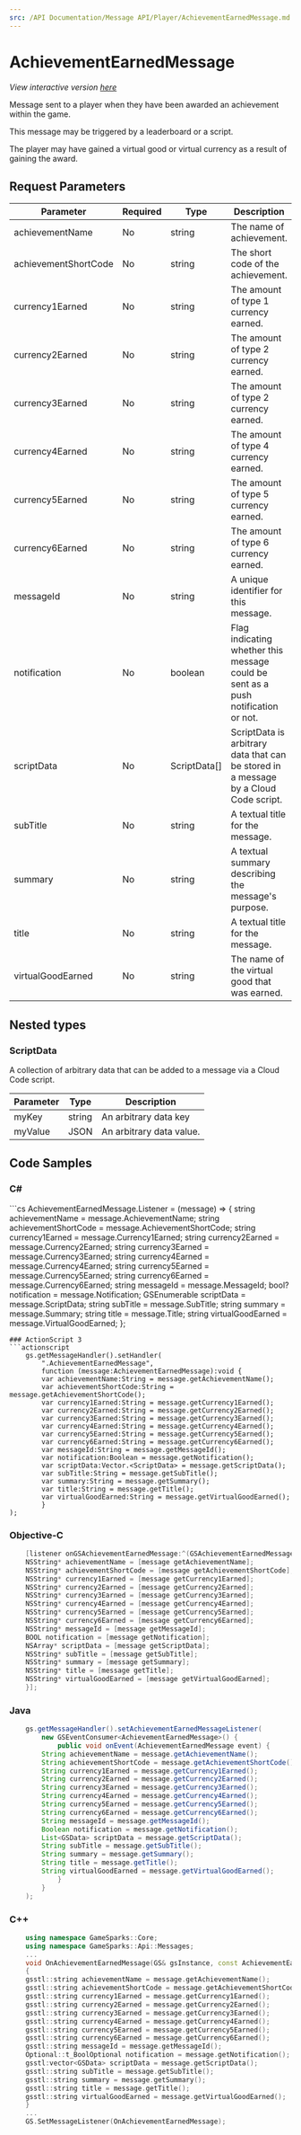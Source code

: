 ```yaml
---
src: /API Documentation/Message API/Player/AchievementEarnedMessage.md
---
```


# AchievementEarnedMessage

*View interactive version <a href="https://api.gamesparks.net/#achievementearnedmessage" target="_apidocs">here</a>*


Message sent to a player when they have been awarded an achievement within the game.

This message may be triggered by a leaderboard or a script.

The player may have gained a virtual good or virtual currency as a result of gaining the award.


## Request Parameters

Parameter | Required | Type | Description
--------- | -------- | ---- | -----------
achievementName | No | string | The name of achievement.
achievementShortCode | No | string | The short code of the achievement.
currency1Earned | No | string | The amount of type 1 currency earned.
currency2Earned | No | string | The amount of type 2 currency earned.
currency3Earned | No | string | The amount of type 2 currency earned.
currency4Earned | No | string | The amount of type 4 currency earned.
currency5Earned | No | string | The amount of type 5 currency earned.
currency6Earned | No | string | The amount of type 6 currency earned.
messageId | No | string | A unique identifier for this message.
notification | No | boolean | Flag indicating whether this message could be sent as a push notification or not.
scriptData | No | ScriptData[] | ScriptData is arbitrary data that can be stored in a message by a Cloud Code script.
subTitle | No | string | A textual title for the message.
summary | No | string | A textual summary describing the message's purpose.
title | No | string | A textual title for the message.
virtualGoodEarned | No | string | The name of the virtual good that was earned.

## Nested types

### ScriptData

A collection of arbitrary data that can be added to a message via a Cloud Code script.

Parameter | Type | Description
--------- | ---- | -----------
myKey | string | An arbitrary data key
myValue | JSON | An arbitrary data value.


## Code Samples

<h3>C#</h3>
```cs
	AchievementEarnedMessage.Listener = (message) => {
	string achievementName = message.AchievementName; 
	string achievementShortCode = message.AchievementShortCode; 
	string currency1Earned = message.Currency1Earned; 
	string currency2Earned = message.Currency2Earned; 
	string currency3Earned = message.Currency3Earned; 
	string currency4Earned = message.Currency4Earned; 
	string currency5Earned = message.Currency5Earned; 
	string currency6Earned = message.Currency6Earned; 
	string messageId = message.MessageId; 
	bool? notification = message.Notification; 
	GSEnumerable<GSData> scriptData = message.ScriptData; 
	string subTitle = message.SubTitle; 
	string summary = message.Summary; 
	string title = message.Title; 
	string virtualGoodEarned = message.VirtualGoodEarned; 
	};

```
### ActionScript 3
```actionscript
	gs.getMessageHandler().setHandler(
		".AchievementEarnedMessage",
		function (message:AchievementEarnedMessage):void {
		var achievementName:String = message.getAchievementName(); 
		var achievementShortCode:String = message.getAchievementShortCode(); 
		var currency1Earned:String = message.getCurrency1Earned(); 
		var currency2Earned:String = message.getCurrency2Earned(); 
		var currency3Earned:String = message.getCurrency3Earned(); 
		var currency4Earned:String = message.getCurrency4Earned(); 
		var currency5Earned:String = message.getCurrency5Earned(); 
		var currency6Earned:String = message.getCurrency6Earned(); 
		var messageId:String = message.getMessageId(); 
		var notification:Boolean = message.getNotification(); 
		var scriptData:Vector.<ScriptData> = message.getScriptData(); 
		var subTitle:String = message.getSubTitle(); 
		var summary:String = message.getSummary(); 
		var title:String = message.getTitle(); 
		var virtualGoodEarned:String = message.getVirtualGoodEarned(); 
		}
);

```
### Objective-C
```objectivec
	[listener onGSAchievementEarnedMessage:^(GSAchievementEarnedMessage* message) {
	NSString* achievementName = [message getAchievementName]; 
	NSString* achievementShortCode = [message getAchievementShortCode]; 
	NSString* currency1Earned = [message getCurrency1Earned]; 
	NSString* currency2Earned = [message getCurrency2Earned]; 
	NSString* currency3Earned = [message getCurrency3Earned]; 
	NSString* currency4Earned = [message getCurrency4Earned]; 
	NSString* currency5Earned = [message getCurrency5Earned]; 
	NSString* currency6Earned = [message getCurrency6Earned]; 
	NSString* messageId = [message getMessageId]; 
	BOOL notification = [message getNotification]; 
	NSArray* scriptData = [message getScriptData]; 
	NSString* subTitle = [message getSubTitle]; 
	NSString* summary = [message getSummary]; 
	NSString* title = [message getTitle]; 
	NSString* virtualGoodEarned = [message getVirtualGoodEarned]; 
	}];

```
### Java
```java
	gs.getMessageHandler().setAchievementEarnedMessageListener(
		new GSEventConsumer<AchievementEarnedMessage>() {
			public void onEvent(AchievementEarnedMessage event) {
		String achievementName = message.getAchievementName(); 
		String achievementShortCode = message.getAchievementShortCode(); 
		String currency1Earned = message.getCurrency1Earned(); 
		String currency2Earned = message.getCurrency2Earned(); 
		String currency3Earned = message.getCurrency3Earned(); 
		String currency4Earned = message.getCurrency4Earned(); 
		String currency5Earned = message.getCurrency5Earned(); 
		String currency6Earned = message.getCurrency6Earned(); 
		String messageId = message.getMessageId(); 
		Boolean notification = message.getNotification(); 
		List<GSData> scriptData = message.getScriptData(); 
		String subTitle = message.getSubTitle(); 
		String summary = message.getSummary(); 
		String title = message.getTitle(); 
		String virtualGoodEarned = message.getVirtualGoodEarned(); 
			}
		}
	);
```
### C++
```cpp
	using namespace GameSparks::Core;
	using namespace GameSparks::Api::Messages;
	...
	void OnAchievementEarnedMessage(GS& gsInstance, const AchievementEarnedMessage& message)
	{
	gsstl::string achievementName = message.getAchievementName(); 
	gsstl::string achievementShortCode = message.getAchievementShortCode(); 
	gsstl::string currency1Earned = message.getCurrency1Earned(); 
	gsstl::string currency2Earned = message.getCurrency2Earned(); 
	gsstl::string currency3Earned = message.getCurrency3Earned(); 
	gsstl::string currency4Earned = message.getCurrency4Earned(); 
	gsstl::string currency5Earned = message.getCurrency5Earned(); 
	gsstl::string currency6Earned = message.getCurrency6Earned(); 
	gsstl::string messageId = message.getMessageId(); 
	Optional::t_BoolOptional notification = message.getNotification(); 
	gsstl:vector<GSData> scriptData = message.getScriptData(); 
	gsstl::string subTitle = message.getSubTitle(); 
	gsstl::string summary = message.getSummary(); 
	gsstl::string title = message.getTitle(); 
	gsstl::string virtualGoodEarned = message.getVirtualGoodEarned(); 
	}
	...
	GS.SetMessageListener(OnAchievementEarnedMessage);
```

